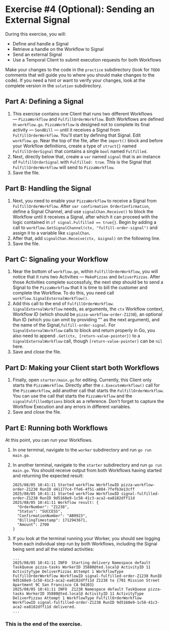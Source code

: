 # Exercise #4 (Optional): Sending an External Signal

During this exercise, you will:

- Define and handle a Signal
- Retrieve a handle on the Workflow to Signal
- Send an external Signal
- Use a Temporal Client to submit execution requests for both Workflows

Make your changes to the code in the `practice` subdirectory (look for
`TODO` comments that will guide you to where you should make changes to
the code). If you need a hint or want to verify your changes, look at
the complete version in the `solution` subdirectory.

## Part A: Defining a Signal

1. This exercise contains one Client that runs two different Workflows
   — `PizzaWorkflow` and `FulfillOrderWorkflow`. Both Workflows are defined in
   `workflow.go`. `PizzaWorkflow` is designed not to complete its final activity
   — `SendBill` — until it receives a Signal from `FulfillOrderWorkflow`. You'll
   start by defining that Signal. Edit `workflow.go`. Near the top of the file,
   after the `import()` block and before your Workflow definitions, create a
   type of `struct{}` named `FulfillOrderSignal` that contains a single `bool`
   named `Fulfilled`.
2. Next, directly below that, create a `var` named `signal` that is an instance
   of `FulfillOrderSignal` with `Fulfilled: true`. This is the Signal that
   `FulfillOrderWorkflow` will send to `PizzaWorkflow`.
3. Save the file.

## Part B: Handling the Signal

1. Next, you need to enable your `PizzaWorkflow` to receive a Signal from
   `FulfillOrderWorkflow`. After `var confirmation OrderConfirmation`, define a
   Signal Channel, and use `signalChan.Receive()` to block the Workflow until it
   receives a Signal, after which it can proceed with the logic contained in `if
   signal.Fulfilled == true{}`. Begin by adding a call to
   `workflow.GetSignalChannel(ctx, "fulfill-order-signal")` and assign it to
   a variable like `signalChan`.
2. After that, add `signalChan.Receive(ctx, &signal)` on the following line.
3. Save the file.

## Part C: Signaling your Workflow

1. Near the bottom of `workflow.go`, within `FulfillOrderWorkflow`, you will
   notice that it runs two Activities — `MakePizzas` and `DeliverPizzas`. After
   those Activities complete successfuly, the next step should be to send a
   Signal to the `PizzaWorkflow` that it is time to bill the customer and
   complete the Workflow. To do this, you need call
   `workflow.SignalExternalWorkflow()`.
2. Add this call to the end of `FulfillOrderWorkflow`. `SignalExternalWorkflow`
   needs, as arguments, the `ctx` Workflow context, Workflow ID (which should be
   `pizza-workflow-order-Z1238`), an optional Run ID (which you can omit by
   providing "" as the next argument), and the name of the
   Signal,`fulfill-order-signal`. For `SignalExternalWorkflow` calls to block
   and return properly in Go, you also need to append `.Get(ctx,
   [return-value-pointer])` to a `SignalExternalWorkflow` call, though
   `[return-value-pointer]` can be `nil` here.
3. Save and close the file.

## Part D: Making your Client start both Workflows

1. Finally, open `starter/main.go` for editing. Currently, this Client only starts
   the `PizzaWorkflow`. Directly after the `c.ExecuteWorkflow()` call for the
   `PizzaWorkflow`, add another call that starts the `FulfillOrderWorkflow`. You
   can use the call that starts the `PizzaWorkflow` and the
   `signalFulfilledOptions` block as a reference. Don't forget to capture the
   Workflow Execution and any errors in different variables.
2. Save and close the file.

## Part E: Running both Workflows

At this point, you can run your Workflows.

1. In one terminal, navigate to the `worker` subdirectory and run `go run main.go`.
2. In another terminal, navigate to the `starter` subdirectory and run `go run
   main.go`. You should receive output from both Workflows having started and
   returning the expected result:

   ```
   2025/08/05 10:41:11 Started workflow WorkflowID pizza-workflow-order-Z1238 RunID d41177c4-ffe6-4f51-a884-7fefb3e13cff
   2025/08/05 10:41:11 Started workflow WorkflowID signal-fulfilled-order-Z1238 RunID 9d5168e9-1c58-41c3-aca2-ea8182dff11d
   2025/08/05 10:41:11 Workflow result: {
     "OrderNumber": "Z1238",
     "Status": "SUCCESS",
     "ConfirmationNumber": "AB9923",
     "BillingTimestamp": 1712943671,
     "Amount": 2700
   }
   ```

3. If you look at the terminal running your Worker, you should see logging from
   each individual step run by both Workflows, including the Signal being sent
   and all the related activities:

   ```
   ...
   2025/08/05 10:41:11 INFO  Starting delivery Namespace default TaskQueue pizza-tasks WorkerID 35880@ted.local@ ActivityID 11 ActivityType DeliverPizzas Attempt 1 WorkflowType FulfillOrderWorkflow WorkflowID signal-fulfilled-order-Z1238 RunID 9d5168e9-1c58-41c3-aca2-ea8182dff11d Z1238 to {701 Mission Street Apartment 9C San Francisco CA 94103}
   2025/08/05 10:41:11 INFO  Z1238 Namespace default TaskQueue pizza-tasks WorkerID 35880@ted.local@ ActivityID 11 ActivityType DeliverPizzas Attempt 1 WorkflowType FulfillOrderWorkflow WorkflowID signal-fulfilled-order-Z1238 RunID 9d5168e9-1c58-41c3-aca2-ea8182dff11d delivered.
   ...
   ```

### This is the end of the exercise.
